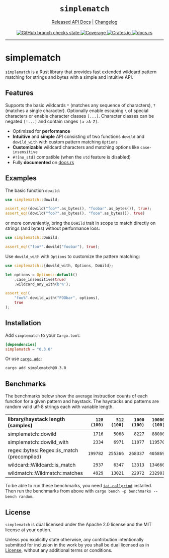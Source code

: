 <!-- spell-checker: ignore fixt binstall libtest eprintln usize Gjengset println combinators -->
<!-- spell-checker: ignore fooa -->
<!-- markdownlint-disable MD041 MD033 -->

<h1 align="center"><code>simplematch</code></h1>

<div align="center">
    <a href="https://docs.rs/crate/simplematch/">Released API Docs</a>
    |
    <a href="https://github.com/gamma0987/simplematch/blob/main/CHANGELOG.md">Changelog</a>
</div>
<br>
<div align="center">
    <a href="https://github.com/gamma0987/simplematch/actions/workflows/cicd.yml">
        <img
        src="https://github.com/gamma0987/simplematch/actions/workflows/cicd.yml/badge.svg"
        alt="GitHub branch checks state"/>
    </a>
    <a href="https://codecov.io/gh/gamma0987/simplematch" >
         <img
         src="https://codecov.io/gh/gamma0987/simplematch/graph/badge.svg?token=GHG1BMO029"
         alt="Coverage"/>
     </a>
    <a href="https://crates.io/crates/simplematch">
        <img src="https://img.shields.io/crates/v/simplematch.svg" alt="Crates.io"/>
    </a>
    <a href="https://docs.rs/simplematch/">
        <img src="https://docs.rs/simplematch/badge.svg" alt="docs.rs"/>
    </a>
</div>
<hr>

# simplematch

`simplematch` is a Rust library that provides fast extended wildcard pattern
matching for strings and bytes with a simple and intuitive API.

## Features

Supports the basic wildcards `*` (matches any sequence of characters), `?`
(matches a single character). Optionally enable escaping `\` of special
characters or enable character classes `[...]`. Character classes can be negated
`[!...]` and contain ranges `[a-zA-Z]`.

* Optimized for **performance**
* **Intuitive** and **simple** API consisting of two functions `dowild` and
  `dowild_with` with custom pattern matching `Options`
* **Customizable** wildcard characters and matching options like
  `case-insensitive`
* `#![no_std]` compatible (when the `std` feature is disabled)
* Fully **documented** on [docs.rs](https://docs.rs/simplematch)

## Examples

The basic function `dowild`:

```rust
use simplematch::dowild;

assert_eq!(dowild("foo*".as_bytes(), "foobar".as_bytes()), true);
assert_eq!(dowild("foo?".as_bytes(), "fooa".as_bytes()), true)
```

or more conveniently, bring the `DoWild` trait in scope to match directly
on strings (and bytes) without performance loss:

```rust
use simplematch::DoWild;

assert_eq!("foo*".dowild("foobar"), true);
```

Use `dowild_with` with `Options` to customize the pattern matching:

```rust
use simplematch::{dowild_with, Options, DoWild};

let options = Options::default()
    .case_insensitive(true)
    .wildcard_any_with(b'%');

assert_eq!(
    "foo%".dowild_with("FOObar", options),
    true
);
```

## Installation

Add `simplematch` to your `Cargo.toml`:

```toml
[dependencies]
simplematch = "0.3.0"
```

Or use [`cargo add`](https://github.com/killercup/cargo-edit):

```bash
cargo add simplematch@0.3.0
```

## Benchmarks

The benchmarks below show the average instruction counts of each function for a
given pattern and haystack. The haystacks and patterns are random valid utf-8
strings each with variable length.

| library/haystack length<br>(samples)           | `128`<br>`(100)` | `512`<br>`(100)` | `1000`<br>`(100)` | `10000`<br>`(100)` | `50000`<br>`(100)` | `100000`<br>`(100)` |
| :--------------------------------------------- | ---------------: | ---------------: | ----------------: | -----------------: | -----------------: | ------------------: |
| simplematch::dowild                            |           `1716` |           `5068` |            `8227` |            `88000` |           `420132` |            `781949` |
| simplematch::dowild_with                       |           `2334` |           `6971` |           `11077` |           `119570` |           `569361` |           `1056350` |
| regex::bytes::Regex::is_match<br>(precompiled) |         `199782` |         `255366` |          `268337` |           `405869` |           `742161` |           `1061864` |
| wildcard::Wildcard::is_match                   |           `2937` |           `6347` |           `13313` |           `134660` |           `530098` |           `1053973` |
| wildmatch::Wildmatch::matches                  |           `4929` |          `13021` |           `22972` |           `232901` |          `1105726` |           `2122128` |

To be able to run these benchmarks, you need
[`iai-callgrind`](https://crates.io/crates/iai-callgrind) installed. Then run
the benchmarks from above with `cargo bench -p benchmarks --bench random`.

## License

`simplematch` is dual licensed under the Apache 2.0 license and the MIT license
at your option.

Unless you explicitly state otherwise, any contribution intentionally submitted
for inclusion in the work by you shall be dual licensed as in
[License](#license), without any additional terms or conditions.
